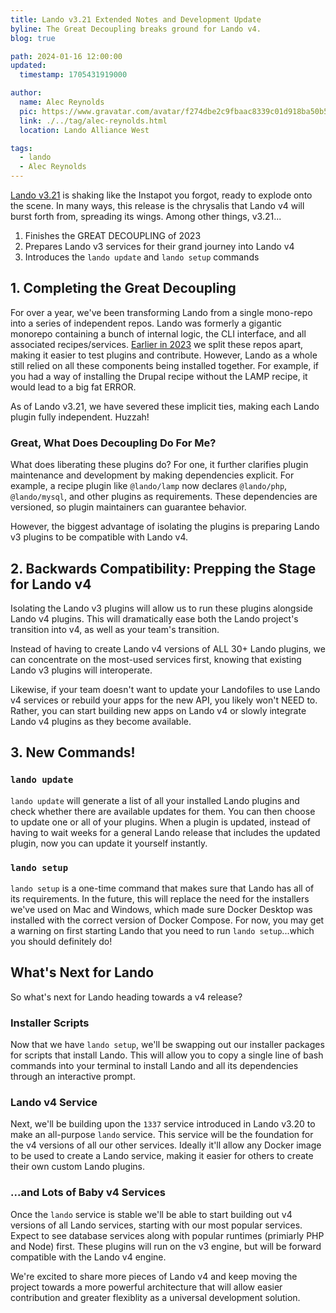 ```yaml
---
title: Lando v3.21 Extended Notes and Development Update
byline: The Great Decoupling breaks ground for Lando v4.
blog: true

path: 2024-01-16 12:00:00
updated:
  timestamp: 1705431919000

author:
  name: Alec Reynolds
  pic: https://www.gravatar.com/avatar/f274dbe2c9fbaac8339c01d918ba50b5
  link: ./../tag/alec-reynolds.html
  location: Lando Alliance West

tags:
  - lando
  - Alec Reynolds
---
```


[Lando v3.21](https://github.com/lando/lando/releases/tag/v3.21.0-alpha10) is shaking like the Instapot you forgot, ready to explode onto the scene. In many ways, this release is the chrysalis that Lando v4 will burst forth from, spreading its wings. Among other things, v3.21...

1. Finishes the GREAT DECOUPLING of 2023
2. Prepares Lando v3 services for their grand journey into Lando v4
3. Introduces the `lando update` and `lando setup` commands

## 1. Completing the Great Decoupling

For over a year, we've been transforming Lando from a single mono-repo into a series of independent repos. Lando was formerly a gigantic monorepo containing a bunch of internal logic, the CLI interface, and all associated recipes/services. [Earlier in 2023](https://lando.dev/blog/2023/01/23/roadmap-of-2023.html#lando-is-now-fully-decoupled) we split these repos apart, making it easier to test plugins and contribute. However, Lando as a whole still relied on all these components being installed together. For example, if you had a way of installing the Drupal recipe without the LAMP recipe, it would lead to a big fat ERROR.

As of Lando v3.21, we have severed these implicit ties, making each Lando plugin fully independent. Huzzah!

### Great, What Does Decoupling Do For Me?

What does liberating these plugins do? For one, it further clarifies plugin maintenance and development by making dependencies explicit. For example, a recipe plugin like `@lando/lamp` now declares `@lando/php`, `@lando/mysql`, and other plugins as requirements. These dependencies are versioned, so plugin maintainers can guarantee behavior.

However, the biggest advantage of isolating the plugins is preparing Lando v3 plugins to be compatible with Lando v4.

## 2. Backwards Compatibility: Prepping the Stage for Lando v4

Isolating the Lando v3 plugins will allow us to run these plugins alongside Lando v4 plugins. This will dramatically ease both the Lando project's transition into v4, as well as your team's transition.

Instead of having to create Lando v4 versions of ALL 30+ Lando plugins, we can concentrate on the most-used services first, knowing that existing Lando v3 plugins will interoperate.

Likewise, if your team doesn't want to update your Landofiles to use Lando v4 services or rebuild your apps for the new API, you likely won't NEED to. Rather, you can start building new apps on Lando v4 or slowly integrate Lando v4 plugins as they become available.

## 3. New Commands!

### `lando update`

`lando update` will generate a list of all your installed Lando plugins and check whether there are available updates for them. You can then choose to update one or all of your plugins. When a plugin is updated, instead of having to wait weeks for a general Lando release that includes the updated plugin, now you can update it yourself instantly.

### `lando setup`

`lando setup` is a one-time command that makes sure that Lando has all of its requirements. In the future, this will replace the need for the installers we've used on Mac and Windows, which made sure Docker Desktop was installed with the correct version of Docker Compose. For now, you may get a warning on first starting Lando that you need to run `lando setup`...which you should definitely do!

## What's Next for Lando

So what's next for Lando heading towards a v4 release?

### Installer Scripts

Now that we have `lando setup`, we'll be swapping out our installer packages for scripts that install Lando. This will allow you to copy a single line of bash commands into your terminal to install Lando and all its dependencies through an interactive prompt.

### Lando v4 Service

Next, we'll be building upon the `1337` service introduced in Lando v3.20 to make an all-purpose `lando` service. This service will be the foundation for the v4 versions of all our other services. Ideally it'll allow any Docker image to be used to create a Lando service, making it easier for others to create their own custom Lando plugins.

### ...and Lots of Baby v4 Services

Once the `lando` service is stable we'll be able to start building out v4 versions of all Lando services, starting with our most popular services. Expect to see database services along with popular runtimes (primiarly PHP and Node) first. These plugins will run on the v3 engine, but will be forward compatible with the Lando v4 engine.

We're excited to share more pieces of Lando v4 and keep moving the project towards a more powerful architecture that will allow easier contribution and greater flexiblity as a universal development solution.

   
